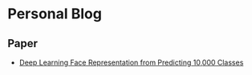 # Personal Blog
## Paper
- [Deep Learning Face Representation from Predicting 10,000 Classes](https://github.com/liuruyan/blog/issues/1)
